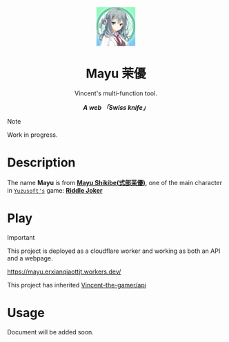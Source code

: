 <div align="center">
    <img src="./assets/img/mayu.png" style="height: 90px;"/>
    <h1>Mayu 茉優</h1>
    <p>Vincent's multi-function tool.</p>
    <b><i>A web 「Swiss knife」</i></b>
</div>

> [!NOTE]
> Work in progress.

# Description

The name **Mayu** is from [**Mayu Shikibe(式部茉優)**](https://zh.moegirl.org.cn/zh-hans/%E5%BC%8F%E9%83%A8%E8%8C%89%E4%BC%98), one of the main character in [`Yuzusoft's`](https://www.yuzu-soft.com/) game: [**Riddle Joker**](https://www.yuzu-soft.com/products.html)

# Play

> [!IMPORTANT]
> This project is deployed as a cloudflare worker and working as both an API and a webpage.

https://mayu.erxianqiaottjt.workers.dev/

This project has inherited [Vincent-the-gamer/api](https://github.com/Vincent-the-gamer/api)

# Usage

Document will be added soon.